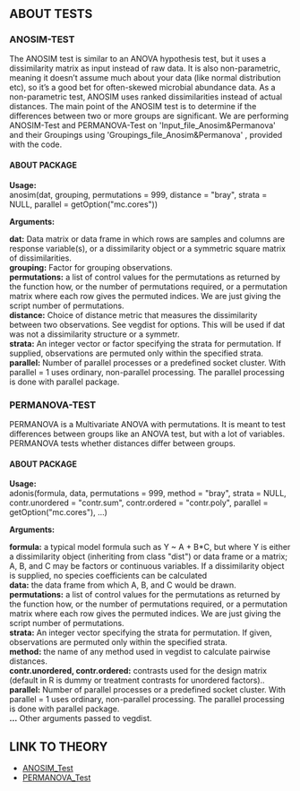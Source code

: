 # 
## ABOUT TESTS
### ANOSIM-TEST
The ANOSIM test is similar to an ANOVA hypothesis test, but it uses a dissimilarity matrix as input instead of raw data. It is also non-parametric, meaning it doesn’t assume much about your data (like normal distribution etc), so it’s a good bet for often-skewed microbial abundance data. As a non-parametric test, ANOSIM uses ranked dissimilarities instead of actual distances. The main point of the ANOSIM test is to determine if the differences between two or more groups are significant. We are performing ANOSIM-Test and PERMANOVA-Test on 'Input_file_Anosim&Permanova' and their Groupings using 'Groupings_file_Anosim&Permanova' , provided with the code.


#### ABOUT PACKAGE

  **Usage:**<br/>
  anosim(dat, grouping, permutations = 999, distance = "bray", strata = NULL,
    parallel = getOption("mc.cores"))
       
  **Arguments:**

  **dat:**          Data matrix or data frame in which rows are samples and columns are response variable(s), or a dissimilarity object or a symmetric square matrix of                               dissimilarities. <br />
  **grouping:**     Factor for grouping observations.<br />
  **permutations:** a list of control values for the permutations as returned by the function how, or the number of permutations required, or a permutation matrix where each row                     gives the permuted indices. We are just giving the script number of permutations.<br />
  **distance:**     Choice of distance metric that measures the dissimilarity between two observations. See vegdist for options. This will be used if dat was not a dissimilarity                     structure or a symmetr.<br />
  **strata:**       An integer vector or factor specifying the strata for permutation. If supplied, observations are permuted only within the specified strata.<br />
  **parallel:**     Number of parallel processes or a predefined socket cluster. With parallel = 1 uses ordinary, non-parallel processing. The parallel processing is done with                       parallel package.<br />



### PERMANOVA-TEST
PERMANOVA is a Multivariate ANOVA with permutations. It is meant to test differences between groups like an ANOVA test, but with a lot of variables.
PERMANOVA tests whether distances differ between groups.

#### ABOUT PACKAGE
 **Usage:**<br/>
 adonis(formula, data, permutations = 999, method = "bray",
       strata = NULL, contr.unordered = "contr.sum",
       contr.ordered = "contr.poly", parallel = getOption("mc.cores"), ...)
           
 **Arguments:**
 
 **formula:**                        a typical model formula such as Y ~ A + B*C, but where Y is either a dissimilarity object (inheriting from class "dist") or data frame or a                                      matrix; A, B, and C may be factors or continuous variables. If a dissimilarity object is supplied, no species coefficients can be                                                calculated<br /> 
 **data:**                           the data frame from which A, B, and C would be drawn.<br />
 **permutations:**                   a list of control values for the permutations as returned by the function how, or the number of permutations required, or a permutation                                          matrix where each row gives the permuted indices. We are just giving the script number of permutations.<br />
 **strata:**                         An integer vector specifying the strata for permutation. If given, observations are permuted only within the specified strata.<br />
 **method:**                         the name of any method used in vegdist to calculate pairwise distances.<br />
 **contr.unordered, contr.ordered:** contrasts used for the design matrix (default in R is dummy or treatment contrasts for unordered factors)..<br />
 **parallel:**                       Number of parallel processes or a predefined socket cluster. With parallel = 1 uses ordinary, non-parallel processing. The parallel                                              processing is done with parallel package.<br />
 **...**                             Other arguments passed to vegdist.



## LINK TO THEORY
* [ANOSIM_Test](https://github.com/Rizvix0/Statistical-Methods-and-Machine-Learning-in-R/wiki/ANOSIM)
* [PERMANOVA_Test](https://github.com/Rizvix0/Statistical-Methods-and-Machine-Learning-in-R/wiki/Permutational-Multivariate-Analysis-of-Variance)

